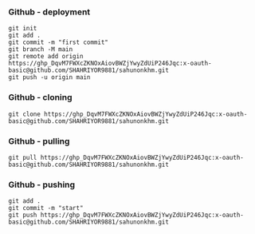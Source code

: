 ### Github - deployment
```
git init
git add .
git commit -m "first commit"
git branch -M main
git remote add origin https://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:x-oauth-basic@github.com/SHAHRIYOR9881/sahunonkhm.git
git push -u origin main
```

### Github - cloning
```
git clone https://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:x-oauth-basic@github.com/SHAHRIYOR9881/sahunonkhm.git
```

### Github - pulling
```
git pull https://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:x-oauth-basic@github.com/SHAHRIYOR9881/sahunonkhm.git
```

### Github - pushing
```
git add .
git commit -m "start"
git push https://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:x-oauth-basic@github.com/SHAHRIYOR9881/sahunonkhm.git
```